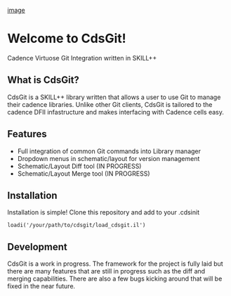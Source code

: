 [image](https://github.com/cookacounty/cdsgit/blob/master/images/cdsgit-log.png?raw=true)
# Welcome to CdsGit!
Cadence Virtuose Git Integration written in SKILL++

## What is CdsGit?
CdsGit is a SKILL++ library written that allows a user to use
Git to manage their cadence libraries. Unlike other Git clients,
CdsGit is tailored to the cadence DFII infastructure and makes
interfacing with Cadence cells easy.

## Features
* Full integration of common Git commands into Library manager
* Dropdown menus in schematic/layout for version management
* Schematic/Layout Diff tool (IN PROGRESS)
* Schematic/Layout Merge tool (IN PROGRESS)

## Installation
Installation is simple! Clone this repository and add to your .cdsinit
```skill
loadi('/your/path/to/cdsgit/load_cdsgit.il')
```

## Development
CdsGit is a work in progress. The framework for the project is fully laid
but there are many features that are still in progress such as the diff
and merging capabilities. There are also a few bugs kicking around
that will be fixed in the near future.
